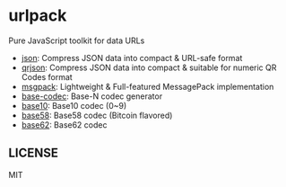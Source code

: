 # urlpack

Pure JavaScript toolkit for data URLs

- [json](packages/json): Compress JSON data into compact & URL-safe format
- [qrjson](packages/qrjson): Compress JSON data into compact & suitable for numeric QR Codes format
- [msgpack](packages/msgpack): Lightweight & Full-featured MessagePack implementation
- [base-codec](packages/base-codec): Base-N codec generator
- [base10](packages/base10): Base10 codec (0~9)
- [base58](packages/base58): Base58 codec (Bitcoin flavored)
- [base62](packages/base62): Base62 codec

## LICENSE

MIT
